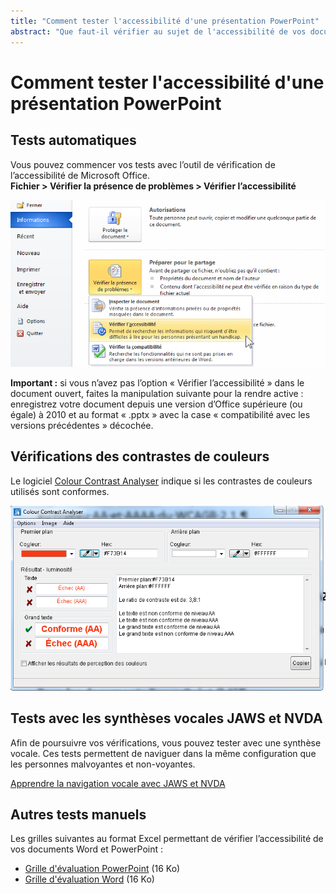 ```yaml
---
title: "Comment tester l'accessibilité d'une présentation PowerPoint"
abstract: "Que faut-il vérifier au sujet de l'accessibilité de vos documents Powerpoint ?"
---
```


# Comment tester l'accessibilité d'une présentation PowerPoint

## Tests automatiques
Vous pouvez commencer vos tests avec l’outil de vérification de l’accessibilité de Microsoft Office.  
**Fichier > Vérifier la présence de problèmes > Vérifier l’accessibilité**

<img alt="" src="/fr/contenu-editorial/images/word_verification_fr.png" class="img-fluid" />

**Important :** si vous n’avez pas l’option « Vérifier l’accessibilité » dans le document ouvert, faites la manipulation suivante pour la rendre active : enregistrez votre document depuis une version d’Office supérieure (ou égale) à 2010 et au format « .pptx » avec la case « compatibilité avec les versions précédentes » décochée. 

## Vérifications des contrastes de couleurs 
Le logiciel <a lang="en" href="https://developer.paciellogroup.com/resources/contrastanalyser/">Colour Contrast Analyser</a> indique si les contrastes de couleurs utilisés sont conformes. 

<img alt="" src="/fr/contenu-editorial/images/cca.png" class="img-fluid" />  

## Tests avec les synthèses vocales JAWS et NVDA
Afin de poursuivre vos vérifications, vous pouvez tester avec une synthèse vocale.
Ces tests permettent de naviguer dans la même configuration que les personnes malvoyantes et non-voyantes.

[Apprendre la navigation vocale avec JAWS et NVDA](/fr/web/outils/methodes-et-outils-de-test/navigation-lecteur-ecran)

## Autres tests manuels
Les grilles suivantes au format Excel permettant de vérifier l’accessibilité de vos documents Word et PowerPoint :
- [Grille d'évaluation PowerPoint](/fr/contenu-editorial/grille_eval_AXS_PPT_V2.xlsx) (16 Ko)
- [Grille d'évaluation Word](/fr/contenu-editorial/grille_eval_AXS_WORD_V1.xlsx) (16 Ko)
